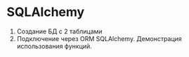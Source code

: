 # SQLAlchemy
1. Создание БД с 2 таблицами
2. Подключение через ORM SQLAlchemy. Демонстрация использования функций.
